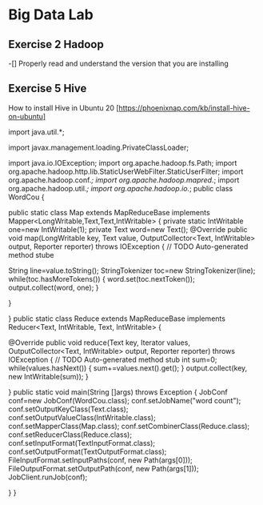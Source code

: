 # Big Data Lab

## Exercise 2 Hadoop

-[] Properly read and understand the version that you are installing

## Exercise 5 Hive

How to install Hive in Ubuntu 20 [https://phoenixnap.com/kb/install-hive-on-ubuntu]

import java.util.*;

import javax.management.loading.PrivateClassLoader;

import java.io.IOException;
import org.apache.hadoop.fs.Path;
import org.apache.hadoop.http.lib.StaticUserWebFilter.StaticUserFilter;
import org.apache.hadoop.conf.*;
import org.apache.hadoop.mapred.*;
import org.apache.hadoop.util.*;
import org.apache.hadoop.io.*;
public class WordCou {

public static class Map extends MapReduceBase implements Mapper<LongWritable,Text,Text,IntWritable>
{
private static IntWritable one=new IntWritable(1);
private Text word=new Text();
@Override
public void map(LongWritable key, Text value, OutputCollector<Text, IntWritable> output, Reporter reporter)
throws IOException {
// TODO Auto-generated method stube

String line=value.toString();
StringTokenizer toc=new StringTokenizer(line);
while(toc.hasMoreTokens())
{
word.set(toc.nextToken());
output.collect(word, one);
}


}

}
public static class Reduce extends MapReduceBase implements Reducer<Text, IntWritable, Text, IntWritable>
{

@Override
public void reduce(Text key, Iterator<IntWritable> values, OutputCollector<Text, IntWritable> output, Reporter reporter)
throws IOException {
// TODO Auto-generated method stub
int sum=0;
while(values.hasNext())
{
sum+=values.next().get();
}
output.collect(key, new IntWritable(sum));
}

}
public static void main(String []args) throws Exception
{
JobConf conf=new JobConf(WordCou.class);
conf.setJobName("word count");
conf.setOutputKeyClass(Text.class);
conf.setOutputValueClass(IntWritable.class);
conf.setMapperClass(Map.class);
conf.setCombinerClass(Reduce.class);
    conf.setReducerClass(Reduce.class);
    conf.setInputFormat(TextInputFormat.class);
    conf.setOutputFormat(TextOutputFormat.class);
    FileInputFormat.setInputPaths(conf, new Path(args[0]));
    FileOutputFormat.setOutputPath(conf, new Path(args[1]));
    JobClient.runJob(conf);

}
}
